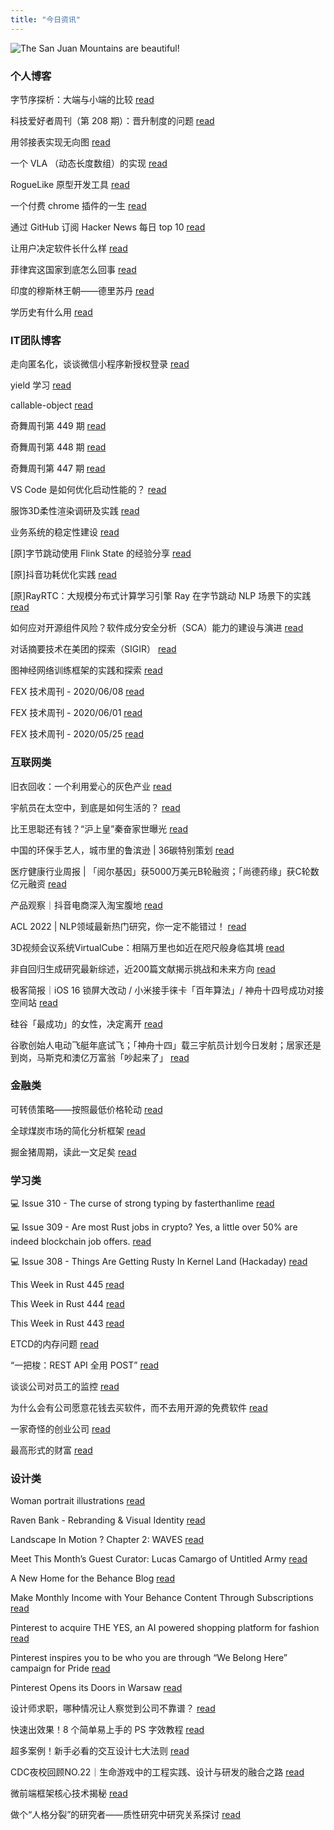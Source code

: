 ```yaml
---
title: "今日资讯"
---
```


![The San Juan Mountains are beautiful!](https://cn.bing.com/th?id=OHR.RapadalenSNP_EN-US6836173287_UHD.jpg "San Juan Mountains")

### 个人博客

   字节序探析：大端与小端的比较 [read](http://www.ruanyifeng.com/blog/2022/06/endianness-analysis.html)

   科技爱好者周刊（第 208 期）：晋升制度的问题 [read](http://www.ruanyifeng.com/blog/2022/05/weekly-issue-208.html)

   用邻接表实现无向图 [read](https://blog.codingnow.com/2022/06/ajdjacency_list.html)

   一个 VLA （动态长度数组）的实现 [read](https://blog.codingnow.com/2022/06/vla.html)

   RogueLike 原型开发工具 [read](https://blog.codingnow.com/2022/05/roguelike_lua.html)

   一个付费 chrome 插件的一生 [read](https://blog.t9t.io/star-history-2021-01-21/)

   通过 GitHub 订阅 Hacker News 每日 top 10 [read](https://blog.t9t.io/headllines-2020-09-03/)

   让用户决定软件长什么样 [read](https://blog.t9t.io/let-user-design-2020-06-18/)

   菲律宾这国家到底怎么回事 [read](https://www.kymjs.com/history/2022/05/11/01)

   印度的穆斯林王朝——德里苏丹 [read](https://www.kymjs.com/pay/history/2022/05/08/01)

   学历史有什么用 [read](https://www.kymjs.com/history/2022/05/04/01)

### IT团队博客

   走向匿名化，谈谈微信小程序新授权登录 [read](http://www.alloyteam.com/2021/04/15431/)

   yield 学习 [read](http://www.alloyteam.com/2021/03/15427/)

   callable-object [read](http://www.alloyteam.com/2021/03/callable-object/)

   奇舞周刊第 449 期 [read](https://weekly.75.team/issue449.html)

   奇舞周刊第 448 期 [read](https://weekly.75.team/issue448.html)

   奇舞周刊第 447 期 [read](https://weekly.75.team/issue447.html)

   VS Code 是如何优化启动性能的？ [read](https://fed.taobao.org/blog/taofed/do71ct/wpsf10)

   服饰3D柔性渲染调研及实践 [read](https://fed.taobao.org/blog/taofed/do71ct/fufsgh)

   业务系统的稳定性建设 [read](https://fed.taobao.org/blog/taofed/do71ct/fc3cy0)

   \[原\]字节跳动使用 Flink State 的经验分享 [read](https://blog.csdn.net/ByteDanceTech/article/details/125117958)

   \[原\]抖音功耗优化实践 [read](https://blog.csdn.net/ByteDanceTech/article/details/125109383)

   \[原\]RayRTC：大规模分布式计算学习引擎 Ray 在字节跳动 NLP 场景下的实践 [read](https://blog.csdn.net/ByteDanceTech/article/details/125093465)

   如何应对开源组件⻛险？软件成分安全分析（SCA）能力的建设与演进 [read](https://tech.meituan.com/2022/05/26/construction-and-evolution-of-software-component-analysis-capability.html)

   对话摘要技术在美团的探索（SIGIR） [read](https://tech.meituan.com/2022/05/26/exploration-of-dialogue-summary-technology-sigir.html)

   图神经网络训练框架的实践和探索 [read](https://tech.meituan.com/2022/05/20/gnn-framework-tulong.html)

   FEX 技术周刊 - 2020/06/08 [read](http://fex.baidu.com/blog/2020/06/fex-weekly-08//)

   FEX 技术周刊 - 2020/06/01 [read](http://fex.baidu.com/blog/2020/06/fex-weekly-01//)

   FEX 技术周刊 - 2020/05/25 [read](http://fex.baidu.com/blog/2020/05/fex-weekly-25//)

### 互联网类

   旧衣回收：一个利用爱心的灰色产业 [read](http://www.huxiu.com/article/571010.html?f=wangzhan)

   宇航员在太空中，到底是如何生活的？ [read](http://www.huxiu.com/article/573589.html?f=wangzhan)

   比王思聪还有钱？“沪上皇”秦奋家世曝光 [read](http://www.huxiu.com/article/572833.html?f=wangzhan)

   中国的环保手艺人，城市里的鲁滨逊 \| 36碳特别策划 [read](https://36kr.com/p/1771848820291848)

   医疗健康行业周报 \| 「阅尔基因」获5000万美元B轮融资；「尚德药缘」获C轮数亿元融资 [read](https://36kr.com/p/1771650427205892)

   产品观察｜抖音电商深入淘宝腹地 [read](https://36kr.com/p/1770600821619208)

   ACL 2022 \| NLP领域最新热门研究，你一定不能错过！ [read](https://www.msra.cn/zh-cn/news/features/acl-2022)

   3D视频会议系统VirtualCube：相隔万里也如近在咫尺般身临其境 [read](https://www.msra.cn/zh-cn/news/features/virtualcube)

   非自回归生成研究最新综述，近200篇文献揭示挑战和未来方向 [read](https://www.msra.cn/zh-cn/news/features/a-survey-on-non-autoregressive-generation)

   极客简报｜iOS 16 锁屏大改动 / 小米接手徕卡「百年算法」/ 神舟十四号成功对接空间站 [read](http://www.geekpark.net/news/303258)

   硅谷「最成功」的女性，决定离开 [read](http://www.geekpark.net/news/303257)

   谷歌创始人电动飞艇年底试飞；「神舟十四」载三宇航员计划今日发射；居家还是到岗，马斯克和澳亿万富翁「吵起来了」 [read](http://www.geekpark.net/news/303256)

### 金融类

   可转债策略——按照最低价格轮动 [read](http://xueqiu.com/6146592061/221775677)

   全球煤炭市场的简化分析框架 [read](http://xueqiu.com/3695462684/221765136)

   掘金猪周期，读此一文足矣 [read](http://xueqiu.com/2598429298/221778729)

### 学习类

   💻 Issue 310 - The curse of strong typing by fasterthanlime [read](https://rust.libhunt.com/newsletter/310)

   💻 Issue 309 - Are most Rust jobs in crypto? Yes, a little over 50% are indeed blockchain job offers. [read](https://rust.libhunt.com/newsletter/309)

   💻 Issue 308 - Things Are Getting Rusty In Kernel Land (Hackaday) [read](https://rust.libhunt.com/newsletter/308)

   This Week in Rust 445 [read](https://this-week-in-rust.org/blog/2022/06/01/this-week-in-rust-445/)

   This Week in Rust 444 [read](https://this-week-in-rust.org/blog/2022/05/25/this-week-in-rust-444/)

   This Week in Rust 443 [read](https://this-week-in-rust.org/blog/2022/05/18/this-week-in-rust-443/)

   ETCD的内存问题 [read](https://coolshell.cn/articles/22242.html)

   “一把梭：REST API 全用 POST” [read](https://coolshell.cn/articles/22173.html)

   谈谈公司对员工的监控 [read](https://coolshell.cn/articles/22157.html)

   为什么会有公司愿意花钱去买软件，而不去用开源的免费软件 [read](https://wanqu.co/p/7581?s=rss)

   一家奇怪的创业公司 [read](https://wanqu.co/p/7580?s=rss)

   最高形式的财富 [read](https://wanqu.co/p/7579?s=rss)

### 设计类

   Woman portrait illustrations [read](https://www.behance.net/gallery/145218355/Woman-portrait-illustrations)

   Raven Bank - Rebranding &amp; Visual Identity [read](https://www.behance.net/gallery/144665791/Raven-Bank-Rebranding-Visual-Identity)

   Landscape In Motion ? Chapter 2: WAVES [read](https://www.behance.net/gallery/145170207/Landscape-In-Motion-Chapter-2-WAVES)

   Meet This Month’s Guest Curator: Lucas Camargo of Untitled Army [read](https://medium.com/behance-blog/meet-this-months-guest-curator-lucas-camargo-of-untitled-army-3592b70bdbc3?source=rss-f5272b7f3182------2)

   A New Home for the Behance Blog [read](https://medium.com/behance-blog/a-new-home-for-the-behance-blog-8261c8e49c2b?source=rss-f5272b7f3182------2)

   Make Monthly Income with Your Behance Content Through Subscriptions [read](https://medium.com/behance-blog/make-monthly-income-with-your-behance-content-through-subscriptions-2071ac795d4d?source=rss-f5272b7f3182------2)

   Pinterest to acquire THE YES, an AI powered shopping platform for fashion [read](https://newsroom.pinterest.com/en/post/pinterest-to-acquire-the-yes-an-ai-powered-shopping-platform-for-fashion)

   Pinterest inspires you to be who you are through “We Belong Here” campaign for Pride [read](https://newsroom.pinterest.com/en/post/pinterest-inspires-you-to-be-who-you-are-through-we-belong-here-campaign-for-pride)

   Pinterest Opens its Doors in Warsaw [read](https://newsroom.pinterest.com/en/post/pinterest-opens-its-doors-in-warsaw)

   设计师求职，哪种情况让人察觉到公司不靠谱？ [read](https://www.uisdc.com/uisdc-good-talk)

   快速出效果！8 个简单易上手的 PS 字效教程 [read](https://www.uisdc.com/ps-font)

   超多案例！新手必看的交互设计七大法则 [read](https://www.uisdc.com/7-interactive-design-laws)

   CDC夜校回顾NO.22｜生命游戏中的工程实践、设计与研发的融合之路 [read](https://cdc.tencent.com/2022/04/13/cdc%e5%a4%9c%e6%a0%a1%e5%9b%9e%e9%a1%beno-22%ef%bd%9c%e7%94%9f%e5%91%bd%e6%b8%b8%e6%88%8f%e4%b8%ad%e7%9a%84%e5%b7%a5%e7%a8%8b%e5%ae%9e%e8%b7%b5%e3%80%81%e8%ae%be%e8%ae%a1%e4%b8%8e%e7%a0%94%e5%8f%91/)

   微前端框架核心技术揭秘 [read](https://cdc.tencent.com/2022/02/22/micro-frontend-framework/)

   做个“人格分裂”的研究者——质性研究中研究关系探讨 [read](https://cdc.tencent.com/2022/02/16/%e5%81%9a%e4%b8%aa%e4%ba%ba%e6%a0%bc%e5%88%86%e8%a3%82%e7%9a%84%e7%a0%94%e7%a9%b6%e8%80%85-%e8%b4%a8%e6%80%a7%e7%a0%94%e7%a9%b6%e4%b8%ad%e7%a0%94%e7%a9%b6%e5%85%b3/)

